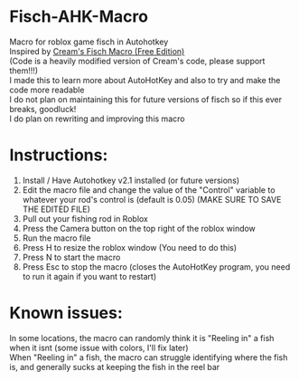 # Fisch-AHK-Macro
Macro for roblox game fisch in Autohotkey <br> 
Inspired by [Cream's Fisch Macro (Free Edition)](https://github.com/Cweamy/Fisch-Cream-s-Macro) <br>
(Code is a heavily modified version of Cream's code, please support them!!!) <br>
I made this to learn more about AutoHotKey and also to try and make the code more readable <br>
I do not plan on maintaining this for future versions of fisch so if this ever breaks, goodluck! <br> 
I do plan on rewriting and improving this macro

# Instructions:
1. Install / Have Autohotkey v2.1 installed (or future versions)
2. Edit the macro file and change the value of the "Control" variable to whatever your rod's control is (default is 0.05) (MAKE SURE TO SAVE THE EDITED FILE)
3. Pull out your fishing rod in Roblox
4. Press the Camera button on the top right of the roblox window
5. Run the macro file
6. Press H to resize the roblox window (You need to do this)
7. Press N to start the macro
8. Press Esc to stop the macro (closes the AutoHotKey program, you need to run it again if you want to restart)

# Known issues:
In some locations, the macro can randomly think it is "Reeling in" a fish when it isnt (some issue with colors, I'll fix later) <br>
When "Reeling in" a fish, the macro can struggle identifying where the fish is, and generally sucks at keeping the fish in the reel bar
